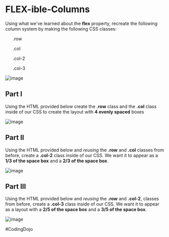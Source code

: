 # FLEX-ible-Columns

Using what we've learned about the <b>flex</b> property, recreate the following column system by making the following CSS classes:

<ul>.row</ul>
<ul>.col</ul>
<ul>.col-2</ul>
<ul>.col-3</ul>

![image](https://user-images.githubusercontent.com/124546382/227829203-2ad90f36-cb2c-40e7-9a65-4ace32f5030e.png)


<h2>Part I</h2>

Using the HTML provided below create the <b>.row</b> class and the <b>.col</b> class inside of our CSS to create the layout with <b>4 evenly spaced</b> boxes

![image](https://user-images.githubusercontent.com/124546382/227828368-67729732-7249-461d-90dd-1b52224ea5bb.png)

<h2>Part II</h2>

Using the HTML provided below and <i>reusing</i> the <b>.row</b> and <b>.col</b> classes from before, create a <b>.col-2</b> class inside of our CSS. We want it to appear as a <b>1/3 of the space box</b> and a <b>2/3 of the space box</b>.

![image](https://user-images.githubusercontent.com/124546382/227828582-512fcae3-3af4-4248-a100-114a8ee08844.png)

<h2>Part III</h2>

Using the HTML provided below and <i>reusing</i> the <b>.row</b> and <b>.col-2</b>, classes from before, create a <b>.col-3</b> class inside of our CSS. We want it to appear as a layout with a <b>2/5 of the space box</b> and a <b>3/5 of the space box</b>.

![image](https://user-images.githubusercontent.com/124546382/227829591-d5cc277d-51bc-4761-a97a-dc156111e945.png)

#CodingDojo
